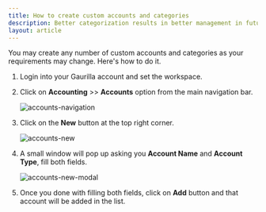 ```yaml
---
title: How to create custom accounts and categories
description: Better categorization results in better management in future. Be sure to make all required accounts.
layout: article
---
```

You may create any number of custom accounts and categories as your requirements may change. Here's how to do it.

1. Login into your Gaurilla account and set the workspace.

2. Click on **Accounting** >> **Accounts** option from the main navigation bar.

	![accounts-navigation]({{site.url}}/images/navigation/accounting.png)

3. Click on the **New** button at the top right corner.
	
	![accounts-new]({{site.url}}/images/accounting/accounts-new-navigation.png)

4. A small window will pop up asking you **Account Name** and **Account Type**, fill both fields.

	![accounts-new-modal]({{site.url}}/images/accounting/account-new-modal.png)

5. Once you done with filling both fields, click on **Add** button and that account will be added in the list.